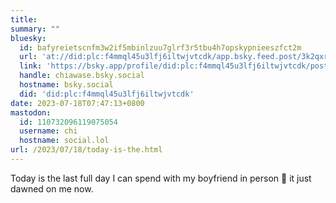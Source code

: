 ```yaml
---
title: 
summary: ""
bluesky:
  id: bafyreietscnfm3w2if5mbinlzuu7glrf3r5tbu4h7opskypnieeszfct2m
  url: 'at://did:plc:f4mmql45u3lfj6iltwjvtcdk/app.bsky.feed.post/3k2qxrjaucd2a'
  link: 'https://bsky.app/profile/did:plc:f4mmql45u3lfj6iltwjvtcdk/post/3k2qxrjaucd2a'
  handle: chiawase.bsky.social
  hostname: bsky.social
  did: 'did:plc:f4mmql45u3lfj6iltwjvtcdk'
date: 2023-07-18T07:47:13+0800
mastodon:
  id: 110732096119075054
  username: chi
  hostname: social.lol
url: /2023/07/18/today-is-the.html
---
```


Today is the last full day I can spend with my boyfriend in person 🤧 it just dawned on me now.
